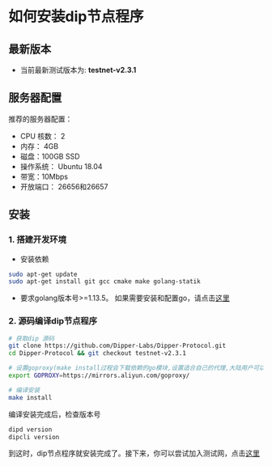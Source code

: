 # 如何安装dip节点程序

## 最新版本

* 当前最新测试版本为: **testnet-v2.3.1**

## 服务器配置

推荐的服务器配置：

* CPU 核数： 2
* 内存： 4GB
* 磁盘：100GB SSD
* 操作系统： Ubuntu 18.04
* 带宽：10Mbps
* 开放端口： 26656和26657

## 安装

### 1. 搭建开发环境

* 安装依赖

```bash
sudo apt-get update
sudo apt-get install git gcc cmake make golang-statik
```

* 要求golang版本号>=1.13.5。 如果需要安装和配置go，请点击[这里](../software/go-install.md)

### 2. 源码编译dip节点程序

```bash
# 获取dip 源码
git clone https://github.com/Dipper-Labs/Dipper-Protocol.git
cd Dipper-Protocol && git checkout testnet-v2.3.1

# 设置goproxy(make install过程会下载依赖的go模块,设置适合自己的代理,大陆用户可以设置以下代理来加快下载速度)
export GOPROXY=https://mirrors.aliyun.com/goproxy/

# 编译安装
make install
```

编译安装完成后，检查版本号

```bash
dipd version
dipcli version
```

到这时，dip节点程序就安装完成了。接下来，你可以尝试加入测试网，点击[这里](../get-started/how-to-join-testnet.md)